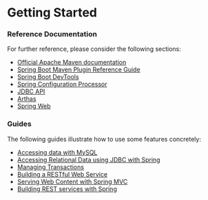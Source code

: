 # Getting Started

### Reference Documentation

For further reference, please consider the following sections:

* [Official Apache Maven documentation](https://maven.apache.org/guides/index.html)
* [Spring Boot Maven Plugin Reference Guide](https://docs.spring.io/spring-boot/docs/2.3.12.RELEASE/maven-plugin/)
* [Spring Boot DevTools](https://docs.spring.io/spring-boot/docs/2.6.11/reference/htmlsingle/#using.devtools)
* [Spring Configuration Processor](https://docs.spring.io/spring-boot/docs/2.6.11/reference/htmlsingle/#appendix.configuration-metadata.annotation-processor)
* [JDBC API](https://docs.spring.io/spring-boot/docs/2.6.11/reference/htmlsingle/#data.sql)
* [Arthas](https://arthas.gitee.io/index.html)
* [Spring Web](https://docs.spring.io/spring-boot/docs/2.6.11/reference/htmlsingle/#web)

### Guides

The following guides illustrate how to use some features concretely:

* [Accessing data with MySQL](https://spring.io/guides/gs/accessing-data-mysql/)
* [Accessing Relational Data using JDBC with Spring](https://spring.io/guides/gs/relational-data-access/)
* [Managing Transactions](https://spring.io/guides/gs/managing-transactions/)
* [Building a RESTful Web Service](https://spring.io/guides/gs/rest-service/)
* [Serving Web Content with Spring MVC](https://spring.io/guides/gs/serving-web-content/)
* [Building REST services with Spring](https://spring.io/guides/tutorials/rest/)

